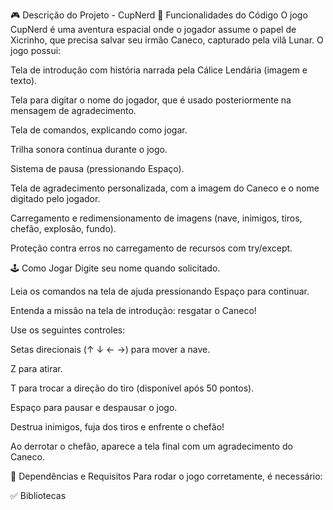 🎮 Descrição do Projeto - CupNerd
📌 Funcionalidades do Código
O jogo CupNerd é uma aventura espacial onde o jogador assume o papel de Xicrinho, que precisa salvar seu irmão Caneco, capturado pela vilã Lunar. O jogo possui:

Tela de introdução com história narrada pela Cálice Lendária (imagem e texto).

Tela para digitar o nome do jogador, que é usado posteriormente na mensagem de agradecimento.

Tela de comandos, explicando como jogar.

Trilha sonora contínua durante o jogo.

Sistema de pausa (pressionando Espaço).

Tela de agradecimento personalizada, com a imagem do Caneco e o nome digitado pelo jogador.

Carregamento e redimensionamento de imagens (nave, inimigos, tiros, chefão, explosão, fundo).

Proteção contra erros no carregamento de recursos com try/except.

🕹️ Como Jogar
Digite seu nome quando solicitado.

Leia os comandos na tela de ajuda pressionando Espaço para continuar.

Entenda a missão na tela de introdução: resgatar o Caneco!

Use os seguintes controles:

Setas direcionais (↑ ↓ ← →) para mover a nave.

Z para atirar.

T para trocar a direção do tiro (disponível após 50 pontos).

Espaço para pausar e despausar o jogo.

Destrua inimigos, fuja dos tiros e enfrente o chefão!

Ao derrotar o chefão, aparece a tela final com um agradecimento do Caneco.

🧰 Dependências e Requisitos
Para rodar o jogo corretamente, é necessário:

✅ Bibliotecas
